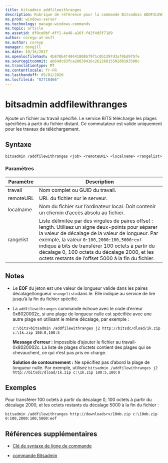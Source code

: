 ```yaml
---
title: bitsadmin addfilewithranges
description: Rubrique de référence pour la commande Bitsadmin ADDFILEWITHRANGES, qui ajoute un fichier au travail spécifié. Le service BITS télécharge les plages spécifiées à partir du fichier distant.
ms.prod: windows-server
ms.technology: manage-windows-commands
ms.topic: article
ms.assetid: df0ce0bf-dff1-4a48-a16f-fd2f4d5f7189
author: coreyp-at-msft
ms.author: coreyp
manager: dongill
ms.date: 10/16/2017
ms.openlocfilehash: 4b878b4f48441808bf971c051397d3af9bd975fe
ms.sourcegitcommit: ab64dc83fca28039416c26226815502d0193500c
ms.translationtype: MT
ms.contentlocale: fr-FR
ms.lasthandoff: 05/01/2020
ms.locfileid: "82718466"
---
```

# <a name="bitsadmin-addfilewithranges"></a>bitsadmin addfilewithranges

Ajoute un fichier au travail spécifié. Le service BITS télécharge les plages spécifiées à partir du fichier distant. Ce commutateur est valide uniquement pour les travaux de téléchargement.

## <a name="syntax"></a>Syntaxe

```
bitsadmin /addfilewithranges <job> <remoteURL> <localname> <rangelist>
```

### <a name="parameters"></a>Paramètres

| Paramètre | Description |
| --------- | ----------- |
| travail | Nom complet ou GUID du travail. |
| remoteURL | URL du fichier sur le serveur. |
| localname | Nom du fichier sur l’ordinateur local. Doit contenir un chemin d’accès absolu au fichier. |
| rangelist | Liste délimitée par des virgules de paires offset : length. Utilisez un signe deux-points pour séparer la valeur de décalage de la valeur de longueur. Par exemple, la valeur `0:100,2000:100,5000:eof` indique à bits de transférer 100 octets à partir du décalage 0, 100 octets du décalage 2000, et les octets restants de l’offset 5000 à la fin du fichier. |

## <a name="remarks"></a>Notes 

- Le **EOF** du jeton est une valeur de longueur valide dans les paires décalage/longueur `<rangelist>`dans le. Elle indique au service de lire jusqu’à la fin du fichier spécifié.

- La `addfilewithranges` commande échoue avec le code d’erreur 0x8020002c, si une plage de longueur nulle est spécifiée avec une autre plage en utilisant le même décalage, par exemple :

    `c:\bits>bitsadmin /addfilewithranges j2 http://bitsdc/dload/1k.zip c:\1k.zip 100:0,100:5`

    **Message d’erreur :** Impossible d’ajouter le fichier au travail-0x8020002c. La liste de plages d’octets contient des plages qui se chevauchent, ce qui n’est pas pris en charge.

    **Solution de contournement :** Ne spécifiez pas d’abord la plage de longueur nulle. Par exemple, utilisez `bitsadmin /addfilewithranges j2 http://bitsdc/dload/1k.zip c:\1k.zip 100:5,100:0`

## <a name="examples"></a>Exemples

Pour transférer 100 octets à partir du décalage 0, 100 octets à partir du décalage 2000, et les octets restants du décalage 5000 à la fin du fichier :

```
bitsadmin /addfilewithranges http://downloadsrv/10mb.zip c:\10mb.zip 0:100,2000:100,5000:eof
```

## <a name="additional-references"></a>Références supplémentaires

- [Clé de syntaxe de ligne de commande](command-line-syntax-key.md)

- [commande Bitsadmin](bitsadmin.md)
